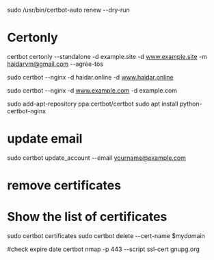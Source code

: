 sudo /usr/bin/certbot-auto renew --dry-run

# Certonly

certbot certonly --standalone -d example.site -d www.example.site -m haidarvm@gmail.com --agree-tos

sudo certbot --nginx -d haidar.online -d www.haidar.online

sudo certbot --nginx -d www.example.com -d example.com   


sudo add-apt-repository ppa:certbot/certbot
sudo apt install python-certbot-nginx


# update email 
sudo certbot update_account --email yourname@example.com


# remove certificates
# Show the list of certificates
sudo certbot certificates
sudo certbot delete --cert-name $mydomain

#check expire date certbot
nmap -p 443 --script ssl-cert gnupg.org
